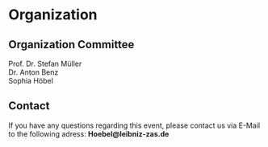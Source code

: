 # Organization

## Organization Committee
Prof. Dr. Stefan Müller<br>
Dr. Anton Benz<br>
Sophia Höbel<br>

## Contact 
If you have any questions regarding this event, please contact us via E-Mail to the following adress: __Hoebel@leibniz-zas.de__
